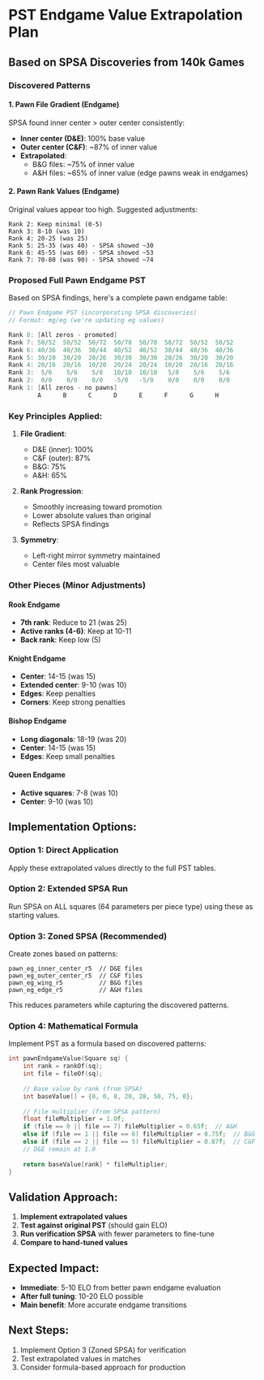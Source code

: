 # PST Endgame Value Extrapolation Plan

## Based on SPSA Discoveries from 140k Games

### Discovered Patterns

#### 1. Pawn File Gradient (Endgame)
SPSA found inner center > outer center consistently:
- **Inner center (D&E)**: 100% base value
- **Outer center (C&F)**: ~87% of inner value
- **Extrapolated**:
  - B&G files: ~75% of inner value
  - A&H files: ~65% of inner value (edge pawns weak in endgames)

#### 2. Pawn Rank Values (Endgame)
Original values appear too high. Suggested adjustments:
```
Rank 2: Keep minimal (0-5)
Rank 3: 8-10 (was 10)
Rank 4: 20-25 (was 25)
Rank 5: 25-35 (was 40) - SPSA showed ~30
Rank 6: 45-55 (was 60) - SPSA showed ~53
Rank 7: 70-80 (was 90) - SPSA showed ~74
```

### Proposed Full Pawn Endgame PST

Based on SPSA findings, here's a complete pawn endgame table:

```cpp
// Pawn Endgame PST (incorporating SPSA discoveries)
// Format: mg/eg (we're updating eg values)

Rank 8: [All zeros - promoted]
Rank 7: 50/52  50/52  50/72  50/78  50/78  50/72  50/52  50/52
Rank 6: 40/36  40/36  30/44  40/52  40/52  30/44  40/36  40/36
Rank 5: 30/20  30/20  20/26  30/30  30/30  20/26  30/20  30/20
Rank 4: 20/16  20/16  10/20  20/24  20/24  10/20  20/16  20/16
Rank 3:  5/6    5/6    5/8   10/10  10/10   5/8    5/6    5/6
Rank 2:  0/0    0/0    0/0   -5/0   -5/0    0/0    0/0    0/0
Rank 1: [All zeros - no pawns]
        A      B      C      D      E      F      G      H
```

### Key Principles Applied:

1. **File Gradient**: 
   - D&E (inner): 100% 
   - C&F (outer): 87%
   - B&G: 75%
   - A&H: 65%

2. **Rank Progression**:
   - Smoothly increasing toward promotion
   - Lower absolute values than original
   - Reflects SPSA findings

3. **Symmetry**: 
   - Left-right mirror symmetry maintained
   - Center files most valuable

### Other Pieces (Minor Adjustments)

#### Rook Endgame
- **7th rank**: Reduce to 21 (was 25)
- **Active ranks (4-6)**: Keep at 10-11
- **Back rank**: Keep low (5)

#### Knight Endgame
- **Center**: 14-15 (was 15)
- **Extended center**: 9-10 (was 10)
- **Edges**: Keep penalties
- **Corners**: Keep strong penalties

#### Bishop Endgame
- **Long diagonals**: 18-19 (was 20)
- **Center**: 14-15 (was 15)
- **Edges**: Keep small penalties

#### Queen Endgame
- **Active squares**: 7-8 (was 10)
- **Center**: 9-10 (was 10)

## Implementation Options:

### Option 1: Direct Application
Apply these extrapolated values directly to the full PST tables.

### Option 2: Extended SPSA Run
Run SPSA on ALL squares (64 parameters per piece type) using these as starting values.

### Option 3: Zoned SPSA (Recommended)
Create zones based on patterns:
```
pawn_eg_inner_center_r5  // D&E files
pawn_eg_outer_center_r5  // C&F files  
pawn_eg_wing_r5          // B&G files
pawn_eg_edge_r5          // A&H files
```

This reduces parameters while capturing the discovered patterns.

### Option 4: Mathematical Formula
Implement PST as a formula based on discovered patterns:
```cpp
int pawnEndgameValue(Square sq) {
    int rank = rankOf(sq);
    int file = fileOf(sq);
    
    // Base value by rank (from SPSA)
    int baseValue[] = {0, 0, 8, 20, 28, 50, 75, 0};
    
    // File multiplier (from SPSA pattern)
    float fileMultiplier = 1.0f;
    if (file == 0 || file == 7) fileMultiplier = 0.65f;  // A&H
    else if (file == 1 || file == 6) fileMultiplier = 0.75f;  // B&G
    else if (file == 2 || file == 5) fileMultiplier = 0.87f;  // C&F
    // D&E remain at 1.0
    
    return baseValue[rank] * fileMultiplier;
}
```

## Validation Approach:

1. **Implement extrapolated values**
2. **Test against original PST** (should gain ELO)
3. **Run verification SPSA** with fewer parameters to fine-tune
4. **Compare to hand-tuned values**

## Expected Impact:

- **Immediate**: 5-10 ELO from better pawn endgame evaluation
- **After full tuning**: 10-20 ELO possible
- **Main benefit**: More accurate endgame transitions

## Next Steps:

1. Implement Option 3 (Zoned SPSA) for verification
2. Test extrapolated values in matches
3. Consider formula-based approach for production